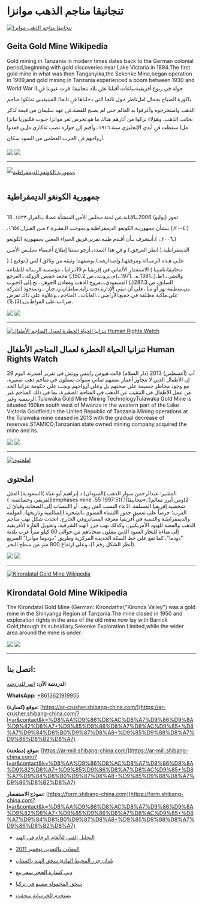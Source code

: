 # تنجانيقا مناجم الذهب موانزا

<a href="https://swt.shibang-china.com/?l=ar&img&k=%D8%AA%D9%86%D8%AC%D8%A7%D9%86%D9%8A%D9%82%D8%A7+%D9%85%D9%86%D8%A7%D8%AC%D9%85+%D8%A7%D9%84%D8%B0%D9%87%D8%A8+%D9%85%D9%88%D8%A7%D9%86%D8%B2%D8%A7" target="_blank">![تنجانيقا مناجم الذهب موانزا](http://static.shibang-china.com/all-800x300/155.jpg)</a>

## Geita Gold Mine Wikipedia
Gold mining in Tanzania in modern times dates back to the German colonial period,beginning with gold discoveries near Lake Victoria in 1894.The first gold mine in what was then Tanganyika,the Sekenke Mine,began operation in 1909,and gold mining in Tanzania experienced a boom between 1930 and World War II.جولة في ربوع أفريقيةﺳﺎﻋﺎت أﻗﺒﻠﻨﺎ ﻋﲆ ﺑﻼد ﺗﻨﺠﺎﻧﻴﻘﺎ: ﻗﺮت ﻋﻴﻮﻧﻨﺎ ﰲ ﺑﺎﻛﻮرة اﻟﺼﺒﺎح ﺑﺠﻤﺎل املﻨﺎﻇﺮ ﺣﻮل ﺗﺎﻧﺠﺎ اﻟﺘﻲ دﺧﻠﻨﺎﻫﺎ ﰲ ﺗﺎﻧﺠﺎ:.اﻟﻔﻴﻨﻴﻘﻴني ﺗﻤﻠﻜﻮا ﻣﻨﺎﺟﻢ اﻟﺬﻫﺐ واﺳﺘﺨﺮﺟﻮه وأﻏﺮﻗﻮا ﺑﻪ اﻟﻌﺎﻟﻢ ﺣﺘﻰ ﻟﻢ ﻳﺼﺒﺢ ﻟﻠﻔﻀﺔ.ﰲ ﻋﻬﺪ ﺳﻠﻴﻤﺎن ﻣﻦ ﻗﻴﻤﺔ ﺗُﺬﻛﺮ ﺑﺠﺎﻧﺐ اﻟﺬﻫﺐ، وﻫﺆﻻء ﺗﺮﻛﻮا ﻣﻦ آﺛﺎرﻫﻢ ﻫﻨﺎك ﻣﺎ ﻫﻮ.ﺗﺤﺮس ﺛﻐﺮ ﻣﻮاﻧﺰا ﺟﻨﻮب ﻓﻜﺘﻮرﻳﺎ ﻧﻴﺎﻧﺰا ملﺎ ﺳﻘﻄﺖ ﰲ أﻳﺪي اﻹﻧﺠﻠﻴﺰي ﺳﻨﺔ ١٩١٦،.وأﻗﻴﻢ إﱃ ﺟﻮاره ﻧﺼﺐ ﺗﺬﻛﺎري ملﻦ ﻓﻘﺪوا أرواﺣﻬﻢ ﰲ اﻟﺤﺮب اﻟﻌﻈﻤﻰ ﻣﻦ اﻟﺴﻮد ﺳﻜﺎن.


<a href="https://whatsapp.shibangsoft.com/WhatsApp.php" target="_blank" title="WhatsApp">![](http://static.shibang-china.com/icon/whatsapp.png)</a> <a href="https://swt.shibang-china.com/?l=ar&icon&k=%D8%AA%D9%86%D8%AC%D8%A7%D9%86%D9%8A%D9%82%D8%A7+%D9%85%D9%86%D8%A7%D8%AC%D9%85+%D8%A7%D9%84%D8%B0%D9%87%D8%A8+%D9%85%D9%88%D8%A7%D9%86%D8%B2%D8%A7" target="_blank">![](http://static.shibang-china.com/icon/chat-ar.png)</a>

---

<a href="https://swt.shibang-china.com/?l=ar&img&k=%D8%AA%D9%86%D8%AC%D8%A7%D9%86%D9%8A%D9%82%D8%A7+%D9%85%D9%86%D8%A7%D8%AC%D9%85+%D8%A7%D9%84%D8%B0%D9%87%D8%A8+%D9%85%D9%88%D8%A7%D9%86%D8%B2%D8%A7" target="_blank">![ﲨﻬﻮﺭﻳﺔ ﺍﻟﻜﻮﻧﻐﻮ ﺍﻟﺪﳝﻘﺮﺍﻃﻴﺔ](http://static.shibang-china.com/all-800x300/413.jpg)</a>

## ﲨﻬﻮﺭﻳﺔ ﺍﻟﻜﻮﻧﻐﻮ ﺍﻟﺪﳝﻘﺮﺍﻃﻴﺔ
18 تموز (يوليو) 2006.ﺑﺎﻹﻧﺎﺑﺔ.ﻋﻦ.ﳉﻨﺔ ﳎﻠﺲ ﺍﻷﻣﻦ ﺍﳌﻨﺸﺄﺓ ﻋﻤـﻼ ﺑـﺎﻟﻘﺮﺍﺭ.١٥٣٣.(.٢٠٠٤.) ﺑـﺸﺄﻥ ﲨﻬﻮﺭﻳـﺔ.ﺍﻟﻜﻮﻧﻐﻮ ﺍﻟﺪﳝﻘﺮﺍﻃﻴﺔ.ﻭ.ﲟﻮﺟﺐ ﺍﻟ.ﻔﻘـﺮﺓ.٢.ﻣـﻦ ﺍﻟﻘـﺮﺍﺭ.١٦٥٤.(.٢٠٠٦.، ).ﺃﺗـﺸﺮﻑ ﺑـﺄﻥ ﺃﻗـﺪﻡ ﻃﻴـﻪ.ﺗﻘﺮﻳﺮ.ﻓﺮﻳﻖ ﺍﳋﱪﺍﺀ ﺍﳌﻌﲏ ﲜﻤﻬﻮﺭﻳﺔ ﺍﻟﻜﻮﻧﻐﻮ ﺍﻟﺪﳝﻘﺮﺍﻃﻴﺔ.(.ﺍﻧﻈﺮ ﺍﳌﺮﻓﻖ.) ﻭ.ﰲ ﻫﺬﺍ ﺍﻟﺼﺪﺩ،.ﺃﺭﺟﻮ ﳑﺘﻨﺎ ﺇﻃﻼﻉ ﺃﻋـﻀﺎﺀ ﳎﻠـﺲ ﺍﻷﻣـﻦ ﻋﻠـﻰ ﻫـﺬﻩ ﺍﻟﺮﺳـﺎﻟﺔ.ﻭﻣﺮﻓﻘﻬـﺎ.ﻭﺇﺻﺪﺍﺭﳘ.ﺎ.ﺑﻮﺻﻔﻬﻤﺎ ﻭﺛﻴﻘﺔ.ﻣﻦ ﻭﺛﺎﺋﻖ ﺍ ﻠﺲ.(.ﺗﻮﻗﻴﻊ.).( ﺗﻧﺟﺎﻧﯾﻘﺎ،ﻧﺎﻣﯾﺑﯾﺎ ) اﻻﺳﺗﻌﻣﺎر اﻷﻟﻣﺎﻧﻲ ﻓﻲ إﻓرﯾﻘﯾﺎ م 19ﺗﻧزاﻧﯾﺎ.،.ﻣؤﺳﺳﺔ اﻟرﺳﺎﻟﺔ ﻟﻠطﺑﺎﻋﺔ واﻟﻧﺷر.،.1ط.(،.1391.ه. .1971.،)م.ﺑﯾروت.،.ص.50.2(.) ﻣﺣﻣد ﺧﻣﯾس اﻟزوﻛﺔ.،.اﻟﻣرﺟﻊ اﻟﺳﺎﺑق، ص.287.3(.) اﻟﻣﺳﻌودي.،.ﻣروج اﻟذﻫب وﻣﻌﺎدن اﻟﺟوﻫر.،.ﺗﺢ.إﻟﻰ اﻟﺣﺑوب ﻣن.ﻣﻧطﻘﺔ ﻧﻬر أو.ﻣﺑﺎ ،ﻋﻠﻰ أن ﺗﺑﻘﻰ اﻹدارة.ﺗﺣت راﯾﺔ.ﺳﻠطﺎن زﻧ.ﺟﺑﺎر ،.وﺗﺳﺗﺣوذ اﻟﺷرﻛﺔ ﻋﻠﻰ.ﻣﻠﻛﯾﺔ ﻣطﻠﻘﺔ ﻓﻲ ﺟﻣﯾﻊ.اﻷراﺿﻲ.،.اﻟﻐﺎﺑﺎت.، اﻟﻣﻧﺎﺟم ،.وﻋﻼوة ﻋﻠﻰ ذﻟك ﺗﻔرض ﺿراﺋب.ﻋﻠﻰ اﻟﻣواطﻧﯾن.(3).(1).


<a href="https://whatsapp.shibangsoft.com/WhatsApp.php" target="_blank" title="WhatsApp">![](http://static.shibang-china.com/icon/whatsapp.png)</a> <a href="https://swt.shibang-china.com/?l=ar&icon&k=%D8%AA%D9%86%D8%AC%D8%A7%D9%86%D9%8A%D9%82%D8%A7+%D9%85%D9%86%D8%A7%D8%AC%D9%85+%D8%A7%D9%84%D8%B0%D9%87%D8%A8+%D9%85%D9%88%D8%A7%D9%86%D8%B2%D8%A7" target="_blank">![](http://static.shibang-china.com/icon/chat-ar.png)</a>

---

<a href="https://swt.shibang-china.com/?l=ar&img&k=%D8%AA%D9%86%D8%AC%D8%A7%D9%86%D9%8A%D9%82%D8%A7+%D9%85%D9%86%D8%A7%D8%AC%D9%85+%D8%A7%D9%84%D8%B0%D9%87%D8%A8+%D9%85%D9%88%D8%A7%D9%86%D8%B2%D8%A7" target="_blank">![تنزانيا الحياة الخطرة لعمال المناجم الأطفال Human Rights Watch](http://static.shibang-china.com/all-800x300/146.jpg)</a>

## تنزانيا الحياة الخطرة لعمال المناجم الأطفال Human Rights Watch
28 آب (أغسطس) 2013.(دار السلام) قالت هيومن رايتس ووتش في تقرير أصدرته اليوم إن الأطفال الذين لا تتجاوز أعمار بعضهم ثماني سنوات يعملون في مناجم ذهب صغيرة، مع وجود مخاطر جسيمة على صحتهم بل وعلى أرواحهم.ويجب على حكومة تنزانيا الحد من عمل الأطفال في التنقيب عن الذهب في المناجم الصغيرة، بما في ذلك المناجم غير الرسمية وغير.Tulawaka Gold Mine Mining TechnologyTulawaka Gold Mine is situated 160km south west of Mwanza in the western part of the Lake Victoria Goldfield,in the United Republic of Tanzania.Mining operations at the Tulawaka mine ceased in 2013 with the gradual decrease of reserves.STAMICO,Tanzanian state owned mining company,acquired the mine and its.


<a href="https://whatsapp.shibangsoft.com/WhatsApp.php" target="_blank" title="WhatsApp">![](http://static.shibang-china.com/icon/whatsapp.png)</a> <a href="https://swt.shibang-china.com/?l=ar&icon&k=%D8%AA%D9%86%D8%AC%D8%A7%D9%86%D9%8A%D9%82%D8%A7+%D9%85%D9%86%D8%A7%D8%AC%D9%85+%D8%A7%D9%84%D8%B0%D9%87%D8%A8+%D9%85%D9%88%D8%A7%D9%86%D8%B2%D8%A7" target="_blank">![](http://static.shibang-china.com/icon/chat-ar.png)</a>

---

<a href="https://swt.shibang-china.com/?l=ar&img&k=%D8%AA%D9%86%D8%AC%D8%A7%D9%86%D9%8A%D9%82%D8%A7+%D9%85%D9%86%D8%A7%D8%AC%D9%85+%D8%A7%D9%84%D8%B0%D9%87%D8%A8+%D9%85%D9%88%D8%A7%D9%86%D8%B2%D8%A7" target="_blank">![املحتوى](http://static.shibang-china.com/all-800x300/784.jpg)</a>

## املحتوى
المشير: عبدالرحمن سوار الذهب )السودان(.د.إبراهيم أبو عباة )السعودية(.العقل اإلفريقي وخصائصه: )emphases mine ،55 1997:51(.1(تنجانيقا«.:)2(ومن أبرز معالم شخصية إفريقيا المسلمة. ادّعاء النسب الش ريف، أو االنتساب إلى الصحابة.وقبائ ل العرب؛ حرصاً على تعميق جذور االنتماء العضوي.بالشجرة اإلسالمية وتاريخها،.العولمة والديمقراطية والتنمية في أفريقيا معرفة المصادروفي الخارج، اتخذت شكل نهب مناجم الذهب والفضة للهنود الأمريكيين، وكذلك نهب جزر الهند الشرقية، وتحويل القارة الأفريقية إلى مباءة للتجار السود الذين ينقلون ضحاياهم من.حوالى 60 كيلو متراً غرب بلدية &quot;دودما&quot;، كما تقع على خط السكة الحديدة المركزية وطريق &quot;دودوما موانزا&quot; السريع (أنظر الشكل رقم 1)، وعلى ارتفاع 800 متر من سطح البحر.


<a href="https://whatsapp.shibangsoft.com/WhatsApp.php" target="_blank" title="WhatsApp">![](http://static.shibang-china.com/icon/whatsapp.png)</a> <a href="https://swt.shibang-china.com/?l=ar&icon&k=%D8%AA%D9%86%D8%AC%D8%A7%D9%86%D9%8A%D9%82%D8%A7+%D9%85%D9%86%D8%A7%D8%AC%D9%85+%D8%A7%D9%84%D8%B0%D9%87%D8%A8+%D9%85%D9%88%D8%A7%D9%86%D8%B2%D8%A7" target="_blank">![](http://static.shibang-china.com/icon/chat-ar.png)</a>

---

<a href="https://swt.shibang-china.com/?l=ar&img&k=%D8%AA%D9%86%D8%AC%D8%A7%D9%86%D9%8A%D9%82%D8%A7+%D9%85%D9%86%D8%A7%D8%AC%D9%85+%D8%A7%D9%84%D8%B0%D9%87%D8%A8+%D9%85%D9%88%D8%A7%D9%86%D8%B2%D8%A7" target="_blank">![Kirondatal Gold Mine Wikipedia](http://static.shibang-china.com/all-800x300/82.jpg)</a>

## Kirondatal Gold Mine Wikipedia
The Kirondatal Gold Mine (German: Kirondathal,&quot;Kironda Valley&quot;) was a gold mine in the Shinyanga Region of Tanzania.The mine closed in 1950 and exploration rights in the area of the old mine now lay with Barrick Gold,through its subsidiary,Sekenke Exploration Limited,while the wider area around the mine is under.

<a href="https://whatsapp.shibangsoft.com/WhatsApp.php" target="_blank" title="WhatsApp">![](http://static.shibang-china.com/icon/whatsapp.png)</a> <a href="https://swt.shibang-china.com/?l=ar&icon&k=%D8%AA%D9%86%D8%AC%D8%A7%D9%86%D9%8A%D9%82%D8%A7+%D9%85%D9%86%D8%A7%D8%AC%D9%85+%D8%A7%D9%84%D8%B0%D9%87%D8%A8+%D9%85%D9%88%D8%A7%D9%86%D8%B2%D8%A7" target="_blank">![](http://static.shibang-china.com/icon/chat-ar.png)</a>

---
## اتصل بنا:

**الدردشة الآن:** [انقر للدردشة](https://swt.shibang-china.com?l=ar&contact&k=%D8%AA%D9%86%D8%AC%D8%A7%D9%86%D9%8A%D9%82%D8%A7+%D9%85%D9%86%D8%A7%D8%AC%D9%85+%D8%A7%D9%84%D8%B0%D9%87%D8%A8+%D9%85%D9%88%D8%A7%D9%86%D8%B2%D8%A7)

**WhatsApp:**  [+8613621919955](https://whatsapp.shibangsoft.com/WhatsApp.php)

**موقع (كسارة):** [https://ar-crusher.shibang-china.com/](https://ar-crusher.shibang-china.com/?l=ar&contact&k=%D8%AA%D9%86%D8%AC%D8%A7%D9%86%D9%8A%D9%82%D8%A7+%D9%85%D9%86%D8%A7%D8%AC%D9%85+%D8%A7%D9%84%D8%B0%D9%87%D8%A8+%D9%85%D9%88%D8%A7%D9%86%D8%B2%D8%A7)

**موقع (مطحنة):** [https://ar-mill.shibang-china.com/](https://ar-mill.shibang-china.com/?l=ar&contact&k=%D8%AA%D9%86%D8%AC%D8%A7%D9%86%D9%8A%D9%82%D8%A7+%D9%85%D9%86%D8%A7%D8%AC%D9%85+%D8%A7%D9%84%D8%B0%D9%87%D8%A8+%D9%85%D9%88%D8%A7%D9%86%D8%B2%D8%A7)

**نموذج الاستفسار:** [https://form.shibang-china.com](https://form.shibang-china.com?l=ar&contact&k=%D8%AA%D9%86%D8%AC%D8%A7%D9%86%D9%8A%D9%82%D8%A7+%D9%85%D9%86%D8%A7%D8%AC%D9%85+%D8%A7%D9%84%D8%B0%D9%87%D8%A8+%D9%85%D9%88%D8%A7%D9%86%D8%B2%D8%A7)

* [التحليل الفني للألغام الرخام في الهند](../29/%D8%A7%D9%84%D8%AA%D8%AD%D9%84%D9%8A%D9%84%20%D8%A7%D9%84%D9%81%D9%86%D9%8A%20%D9%84%D9%84%D8%A3%D9%84%D8%BA%D8%A7%D9%85%20%D8%A7%D9%84%D8%B1%D8%AE%D8%A7%D9%85%20%D9%81%D9%8A%20%D8%A7%D9%84%D9%87%D9%86%D8%AF.md)

* [المعادن والتعدين نوفمبر 2011](../29/%D8%A7%D9%84%D9%85%D8%B9%D8%A7%D8%AF%D9%86%20%D9%88%D8%A7%D9%84%D8%AA%D8%B9%D8%AF%D9%8A%D9%86%20%D9%86%D9%88%D9%81%D9%85%D8%A8%D8%B1%202011.md)

* [بلدان جزر المحيط الهادئ سحق الهند باكستان](../29/%D8%A8%D9%84%D8%AF%D8%A7%D9%86%20%D8%AC%D8%B2%D8%B1%20%D8%A7%D9%84%D9%85%D8%AD%D9%8A%D8%B7%20%D8%A7%D9%84%D9%87%D8%A7%D8%AF%D8%A6%20%D8%B3%D8%AD%D9%82%20%D8%A7%D9%84%D9%87%D9%86%D8%AF%20%D8%A8%D8%A7%D9%83%D8%B3%D8%AA%D8%A7%D9%86.md)

* [دبي كسارة الحجر سعر بيع](../27/%D8%AF%D8%A8%D9%8A%20%D9%83%D8%B3%D8%A7%D8%B1%D8%A9%20%D8%A7%D9%84%D8%AD%D8%AC%D8%B1%20%D8%B3%D8%B9%D8%B1%20%D8%A8%D9%8A%D8%B9.md)

* [سحق المحمولة مصنع في تركيا](../26/%D8%B3%D8%AD%D9%82%20%D8%A7%D9%84%D9%85%D8%AD%D9%85%D9%88%D9%84%D8%A9%20%D9%85%D8%B5%D9%86%D8%B9%20%D9%81%D9%8A%20%D8%AA%D8%B1%D9%83%D9%8A%D8%A7.md)

* [يستخدم للخرسانة سحقت](../29/%D9%8A%D8%B3%D8%AA%D8%AE%D8%AF%D9%85%20%D9%84%D9%84%D8%AE%D8%B1%D8%B3%D8%A7%D9%86%D8%A9%20%D8%B3%D8%AD%D9%82%D8%AA.md)